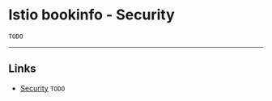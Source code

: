 
# Istio bookinfo - Security

`TODO`

---

## Links
* [Security](https://istio.io/docs/tasks/security/)
`TODO`
